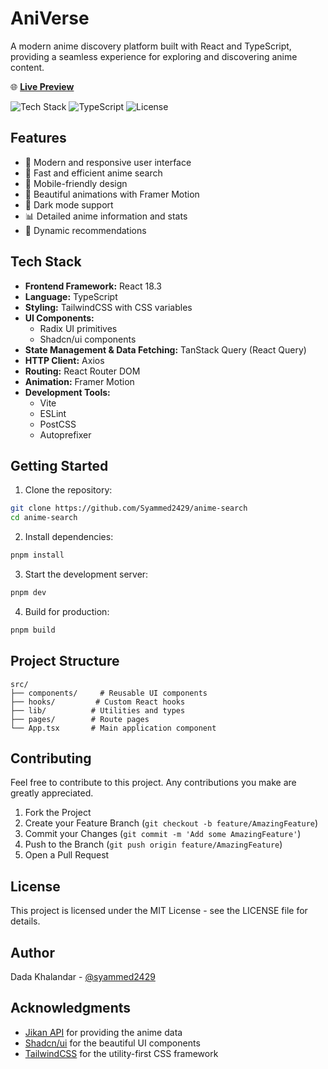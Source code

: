 # AniVerse

A modern anime discovery platform built with React and TypeScript, providing a seamless experience for exploring and discovering anime content.

🌐 **[Live Preview](https://anime-search-smoky.vercel.app/)**

![Tech Stack](https://img.shields.io/badge/React-18.3.1-blue)
![TypeScript](https://img.shields.io/badge/TypeScript-5.x-blue)
![License](https://img.shields.io/badge/License-MIT-green)

## Features

- 🎯 Modern and responsive user interface
- 🚀 Fast and efficient anime search
- 📱 Mobile-friendly design
- 🎨 Beautiful animations with Framer Motion
- 🌙 Dark mode support
- 📊 Detailed anime information and stats
- 💫 Dynamic recommendations

## Tech Stack

- **Frontend Framework:** React 18.3
- **Language:** TypeScript
- **Styling:** TailwindCSS with CSS variables
- **UI Components:**
  - Radix UI primitives
  - Shadcn/ui components
- **State Management & Data Fetching:** TanStack Query (React Query)
- **HTTP Client:** Axios
- **Routing:** React Router DOM
- **Animation:** Framer Motion
- **Development Tools:**
  - Vite
  - ESLint
  - PostCSS
  - Autoprefixer

## Getting Started

1. Clone the repository:

```bash
git clone https://github.com/Syammed2429/anime-search
cd anime-search
```

2. Install dependencies:

```bash
pnpm install
```

3. Start the development server:

```bash
pnpm dev
```

4. Build for production:

```bash
pnpm build
```

## Project Structure

```
src/
├── components/     # Reusable UI components
├── hooks/         # Custom React hooks
├── lib/          # Utilities and types
├── pages/        # Route pages
└── App.tsx       # Main application component
```

## Contributing

Feel free to contribute to this project. Any contributions you make are greatly appreciated.

1. Fork the Project
2. Create your Feature Branch (`git checkout -b feature/AmazingFeature`)
3. Commit your Changes (`git commit -m 'Add some AmazingFeature'`)
4. Push to the Branch (`git push origin feature/AmazingFeature`)
5. Open a Pull Request

## License

This project is licensed under the MIT License - see the LICENSE file for details.

## Author

Dada Khalandar - [@syammed2429](https://github.com/syammed2429)

## Acknowledgments

- [Jikan API](https://jikan.moe/) for providing the anime data
- [Shadcn/ui](https://ui.shadcn.com/) for the beautiful UI components
- [TailwindCSS](https://tailwindcss.com/) for the utility-first CSS framework
